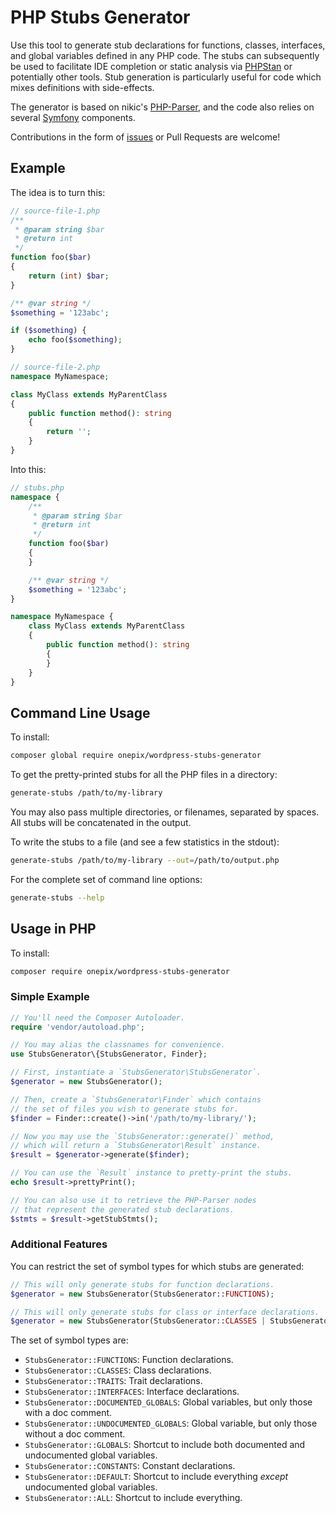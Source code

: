 # PHP Stubs Generator

Use this tool to generate stub declarations for functions, classes, interfaces, and global variables defined in any PHP code. The stubs can subsequently be used to facilitate IDE completion or static analysis via [PHPStan](https://phpstan.org) or potentially other tools.  Stub generation is particularly useful for code which mixes definitions with side-effects.

The generator is based on nikic's [PHP-Parser](https://github.com/nikic/PHP-Parser), and the code also relies on several [Symfony](https://symfony.com) components.

Contributions in the form of [issues](https://github.com/php-stubs/generator/issues/new) or Pull Requests are welcome!

## Example

The idea is to turn this:

```php
// source-file-1.php
/**
 * @param string $bar
 * @return int
 */
function foo($bar)
{
    return (int) $bar;
}

/** @var string */
$something = '123abc';

if ($something) {
    echo foo($something);
}

// source-file-2.php
namespace MyNamespace;

class MyClass extends MyParentClass
{
    public function method(): string
    {
        return '';
    }
}
```

Into this:

```php
// stubs.php
namespace {
    /**
     * @param string $bar
     * @return int
     */
    function foo($bar)
    {
    }

    /** @var string */
    $something = '123abc';
}

namespace MyNamespace {
    class MyClass extends MyParentClass
    {
        public function method(): string
        {
        }
    }
}
```

## Command Line Usage

To install:

```bash
composer global require onepix/wordpress-stubs-generator
```

To get the pretty-printed stubs for all the PHP files in a directory:

```bash
generate-stubs /path/to/my-library
```

You may also pass multiple directories, or filenames, separated by spaces.  All stubs will be concatenated in the output.

To write the stubs to a file (and see a few statistics in the stdout):

```bash
generate-stubs /path/to/my-library --out=/path/to/output.php
```

For the complete set of command line options:

```bash
generate-stubs --help
```

## Usage in PHP

To install:

```bash
composer require onepix/wordpress-stubs-generator
```

### Simple Example

```php
// You'll need the Composer Autoloader.
require 'vendor/autoload.php';

// You may alias the classnames for convenience.
use StubsGenerator\{StubsGenerator, Finder};

// First, instantiate a `StubsGenerator\StubsGenerator`.
$generator = new StubsGenerator();

// Then, create a `StubsGenerator\Finder` which contains
// the set of files you wish to generate stubs for.
$finder = Finder::create()->in('/path/to/my-library/');

// Now you may use the `StubsGenerator::generate()` method,
// which will return a `StubsGenerator\Result` instance.
$result = $generator->generate($finder);

// You can use the `Result` instance to pretty-print the stubs.
echo $result->prettyPrint();

// You can also use it to retrieve the PHP-Parser nodes
// that represent the generated stub declarations.
$stmts = $result->getStubStmts();
```

### Additional Features

You can restrict the set of symbol types for which stubs are generated:

```php
// This will only generate stubs for function declarations.
$generator = new StubsGenerator(StubsGenerator::FUNCTIONS);

// This will only generate stubs for class or interface declarations.
$generator = new StubsGenerator(StubsGenerator::CLASSES | StubsGenerator::INTERFACES);
```

The set of symbol types are:

- `StubsGenerator::FUNCTIONS`: Function declarations.
- `StubsGenerator::CLASSES`: Class declarations.
- `StubsGenerator::TRAITS`: Trait declarations.
- `StubsGenerator::INTERFACES`: Interface declarations.
- `StubsGenerator::DOCUMENTED_GLOBALS`: Global variables, but only those with a doc comment.
- `StubsGenerator::UNDOCUMENTED_GLOBALS`: Global variable, but only those without a doc comment.
- `StubsGenerator::GLOBALS`: Shortcut to include both documented and undocumented global variables.
- `StubsGenerator::CONSTANTS`: Constant declarations.
- `StubsGenerator::DEFAULT`: Shortcut to include everything _except_ undocumented global variables.
- `StubsGenerator::ALL`: Shortcut to include everything.
